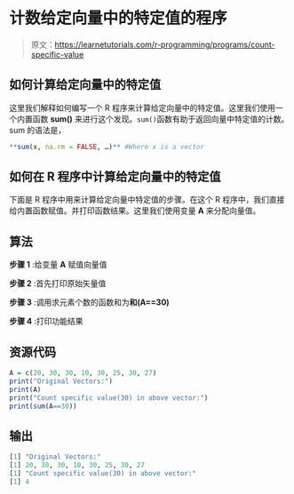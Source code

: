 # 计数给定向量中的特定值的程序

> 原文：<https://learnetutorials.com/r-programming/programs/count-specific-value>

## 如何计算给定向量中的特定值

这里我们解释如何编写一个 R 程序来计算给定向量中的特定值。这里我们使用一个内置函数 **sum()** 来进行这个发现。`sum()`函数有助于返回向量中特定值的计数。sum 的语法是，

```r
**sum(x, na.rm = FALSE, …)** #Where x is a vector 

```

## 如何在 R 程序中计算给定向量中的特定值

下面是 R 程序中用来计算给定向量中特定值的步骤。在这个 R 程序中，我们直接给内置函数赋值。并打印函数结果。这里我们使用变量 **A** 来分配向量值。

## 算法

**步骤 1** :给变量 **A** 赋值向量值

**步骤 2** :首先打印原始矢量值

**步骤 3** :调用求元素个数的函数和为**和(A==30)**

**步骤 4** :打印功能结果

## 资源代码

```r
A = c(20, 30, 30, 10, 30, 25, 30, 27)
print("Original Vectors:")
print(A)
print("Count specific value(30) in above vector:")
print(sum(A==30)) 

```

## 输出

```r
[1] "Original Vectors:"
[1] 20, 30, 30, 10, 30, 25, 30, 27
[1] "Count specific value(30) in above vector:"
[1] 4 
```